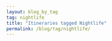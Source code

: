 ```yaml
---
layout: blog_by_tag
tag: nightlife
title: "Itineraries tagged Nightlife"
permalink: /blog/tag/nightlife/
---
```

